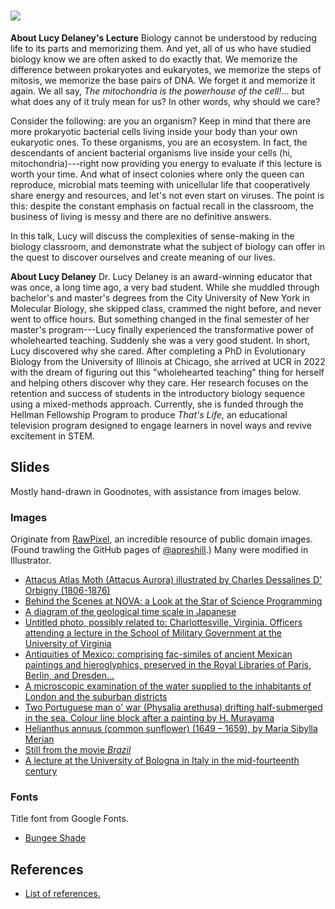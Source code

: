 # ![](img/title-card.png)


**About Lucy Delaney's Lecture**
Biology cannot be understood by reducing life to its parts and memorizing them. And yet, all of us who have studied biology know we are often asked to do exactly that. We memorize the difference between prokaryotes and eukaryotes, we memorize the steps of mitosis, we memorize the base pairs of DNA. We forget it and memorize it again. We all say, _The mitochondria is the powerhouse of the cell!_... but what does any of it truly mean for us? In other words, why should we care?

Consider the following: are you an organism? Keep in mind that there are more prokaryotic bacterial cells living inside your body than your own eukaryotic ones. To these organisms, you are an ecosystem. In fact, the descendants of ancient bacterial organisms live inside your cells (hi, mitochondria)---right now providing you energy to evaluate if this lecture is worth your time. And what of insect colonies where only the queen can reproduce, microbial mats teeming with unicellular life that cooperatively share energy and resources, and let's not even start on viruses. The point is this: despite the constant emphasis on factual recall in the classroom, the business of living is messy and there are no definitive answers.

In this talk, Lucy will discuss the complexities of sense-making in the biology classroom, and demonstrate what the subject of biology can offer in the quest to discover ourselves and create meaning of our lives.


**About Lucy Delaney**
Dr. Lucy Delaney is an award-winning educator that was once, a long time ago, a very bad student. While she muddled through bachelor's and master's degrees from the City University of New York in Molecular Biology, she skipped class, crammed the night before, and never went to office hours. But something changed in the final semester of her master's program---Lucy finally experienced the transformative power of wholehearted teaching. Suddenly she was a very good student. In short, Lucy discovered why she cared. After completing a PhD in Evolutionary Biology from the University of Illinois at Chicago, she arrived at UCR in 2022 with the dream of figuring out this "wholehearted teaching" thing for herself and helping others discover why they care. Her research focuses on the retention and success of students in the introductory biology sequence using a mixed-methods approach. Currently, she is funded through the Hellman Fellowship Program to produce _That's Life_, an educational television program designed to engage learners in novel ways and revive excitement in STEM.


## Slides

Mostly hand-drawn in Goodnotes, with assistance from images below.

### Images

Originate from [RawPixel](https://www.rawpixel.com/category/53/public-domain), an incredible resource of public domain images. (Found trawling the GitHub pages of [@apreshill](https://github.com/apreshill).) Many were modified in Illustrator.

+ [Attacus Atlas Moth (Attacus Aurora) illustrated by Charles Dessalines D' Orbigny (1806-1876)](https://www.rawpixel.com/image/324048/free-illustration-image-butterfly-moth-insects)
+ [Behind the Scenes at NOVA: a Look at the Star of Science Programming](https://www.rawpixel.com/image/9646912/image-person-arts-medicine)
+ [A diagram of the geological time scale in Japanese](https://www.rawpixel.com/image/10003596/image-person-art-vintage)
+ [Untitled photo, possibly related to: Charlottesville, Virginia. Officers attending a lecture in the School of Military Government at the University of Virginia](https://www.rawpixel.com/image/12292717/photo-image-person-art-public-domain)
+ [Antiquities of Mexico: comprising fac-similes of ancient Mexican paintings and hieroglyphics, preserved in the Royal Libraries of Paris, Berlin, and Dresden...](https://www.rawpixel.com/image/13952568/image-cartoon-person-cross)
+ [A microscopic examination of the water supplied to the inhabitants of London and the suburban districts](https://www.rawpixel.com/image/13958131/image-paper-art-pattern)
+ [Two Portuguese man o' war (Physalia arethusa) drifting half-submerged in the sea. Colour line block after a painting by H. Murayama](https://www.rawpixel.com/image/13970437/image-sky-ocean-sea)
+ [Helianthus annuus (common sunflower) (1649 – 1659), by Maria Sibylla Merian](https://www.rawpixel.com/image/9405550/image-flower-plant-art)
+ [Still from the movie _Brazil_](https://en.wikipedia.org/wiki/Brazil_(1985_film))
+ [A lecture at the University of Bologna in Italy in the mid-fourteenth century](https://en.wikipedia.org/wiki/Lecture#/media/File:Laurentius_de_Voltolina_Vorlesung_vor_Studenten_-_Min_1233_-_Kupferstichkabinett_Berlin.jpg)

### Fonts

Title font from Google Fonts.

+ [Bungee Shade](https://fonts.google.com/specimen/Bungee+Shade)

## References

+ [List of references.](refs/refs.pdf)
